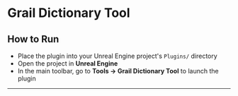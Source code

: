 # Grail Dictionary Tool

## How to Run
- Place the plugin into your Unreal Engine project's `Plugins/` directory  
- Open the project in **Unreal Engine**  
- In the main toolbar, go to **Tools → Grail Dictionary Tool** to launch the plugin

---
